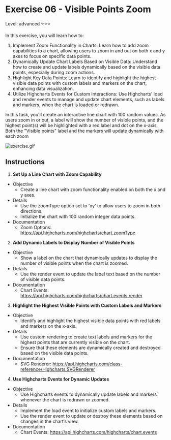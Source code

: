 # Exercise 06 - Visible Points Zoom
Level: advanced ⭐⭐⭐

In this exercise, you will learn how to:
1. Implement Zoom Functionality in Charts:
Learn how to add zoom capabilities to a chart, allowing users to zoom in and out on both x and y axes to focus on specific data points.
3. Dynamically Update Chart Labels Based on Visible Data:
Understand how to create and update labels dynamically based on the visible data points, especially during zoom actions.
3. Highlight Key Data Points:
Learn to identify and highlight the highest visible data points with custom labels and markers on the chart, enhancing data visualization.
4. Utilize Highcharts Events for Custom Interactions:
Use Highcharts' load and render events to manage and update chart elements, such as labels and markers, when the chart is loaded or redrawn.

In this task, you'll create an interactive line chart with 100 random values. As users zoom in or out, a label will show the number of visible points, and the highest point(s) will be highlighted with a red label and dot on the x-axis. Both the "Visible points" label and the markers will update dynamically with each zoom


![exercise.gif](exercise.gif)


## Instructions
1. **Set Up a Line Chart with Zoom Capability**
* Objective
  * Create a line chart with zoom functionality enabled on both the x and y axes.
* Details
  * Use the zoomType option set to 'xy' to allow users to zoom in both directions.
  * Initialize the chart with 100 random integer data points.
* Documentation
  * Zoom Options: https://api.highcharts.com/highcharts/chart.zoomType 

2. **Add Dynamic Labels to Display Number of Visible Points**
* Objective
  * Show a label on the chart that dynamically updates to display the number of visible points when the chart is zoomed.
* Details
  * Use the render event to update the label text based on the number of visible data points.
* Documentation
  * Chart Events: https://api.highcharts.com/highcharts/chart.events.render 

3. **Highlight the Highest Visible Points with Custom Labels and Markers**
* Objective
  * Identify and highlight the highest visible data points with red labels and markers on the x-axis.
* Details
  * Use custom rendering to create text labels and markers for the highest points that are currently visible on the chart.
  * Ensure that these elements are dynamically created and destroyed based on the visible data points.
* Documentation
  * SVG Renderer: https://api.highcharts.com/class-reference/Highcharts.SVGRenderer

4. **Use Highcharts Events for Dynamic Updates**
* Objective
  * Use Highcharts events to dynamically update labels and markers whenever the chart is redrawn or zoomed.
* Details
  * Implement the load event to initialize custom labels and markers.
  * Use the render event to update or destroy these elements based on changes in the chart’s view.
* Documentation
  * Chart Events: https://api.highcharts.com/highcharts/chart.events
